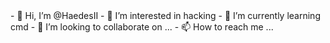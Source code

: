 <html>
- 👋 Hi, I’m @HaedesII
- 👀 I’m interested in hacking
- 🌱 I’m currently learning cmd
- 💞️ I’m looking to collaborate on ...
- 📫 How to reach me ...

<!---
HaedesII/HaedesII is a ✨ special ✨ repository because its `README.md` (this file) appears on your GitHub profile.
You can click the Preview link to take a look at your changes.
--->
<html/>
